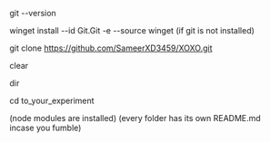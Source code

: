 git --version

winget install --id Git.Git -e --source winget
(if git is not installed)

git clone https://github.com/SameerXD3459/XOXO.git

clear

dir

cd to_your_experiment 

(node modules are installed)
(every folder has its own README.md incase you fumble)
